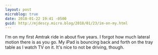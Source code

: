 ```yaml
---
layout: post
microblog: true
date: 2018-01-22 19:41 -0500
guid: http://mjdescy.micro.blog/2018/01/23/im-on-my.html
---
```

I'm on my first Amtrak ride in about five years. I forgot how much lateral motion there is as you go. My iPad is bouncing back and forth on the tray table as I watch TV on it. It's nice to not be driving, though.
